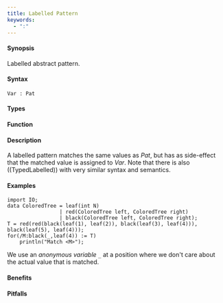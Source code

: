 ```yaml
---
title: Labelled Pattern
keywords:
  - ":"
---
```


#### Synopsis

Labelled abstract pattern.

#### Syntax

```rascal
Var : Pat
```

#### Types

#### Function

#### Description

A labelled pattern matches the same values as _Pat_, but has as side-effect that the matched value is assigned to _Var_. Note that there is also ((TypedLabelled)) with very similar syntax and semantics.

#### Examples

```rascal-shell
import IO;
data ColoredTree = leaf(int N)
                 | red(ColoredTree left, ColoredTree right) 
                 | black(ColoredTree left, ColoredTree right);
T = red(red(black(leaf(1), leaf(2)), black(leaf(3), leaf(4))), black(leaf(5), leaf(4)));
for(/M:black(_,leaf(4)) := T)
    println("Match <M>");
```
We use an *anonymous variable* `_` at a position where we don't care about the actual value that is matched.

#### Benefits

#### Pitfalls

